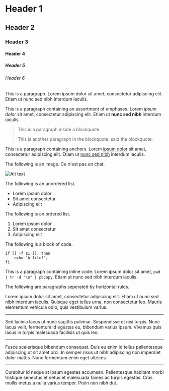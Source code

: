 # Header 1

## Header 2

### Header 3

#### Header 4

##### Header 5

###### Header 6

This is a paragraph. Lorem ipsum dolor sit amet, consectetur adipiscing elit. Etiam ut nunc sed nibh interdum iaculis.

This is a paragraph containing an assortment of emphases. Lorem _ipsum dolor_ sit amet, consectetur adipiscing elit. Etiam ut **nunc sed nibh** interdum iaculis.

> This is a paragraph inside a blockquote.
>
> This is another paragraph in the blockquote,
> said the blockquote.

This is a paragraph containing anchors. Lorem [ipsum dolor](http://example.com/ "Optional title") sit amet, consectetur adipiscing elit. Etiam ut [nunc sed nibh][anchor_example] interdum iaculis.

[anchor_example]: http://example.com/ "Optional title"

The following is an image. Ce n'est pas un chat.

![Alt text](http://placekitten.com/g/1200/600 "Optional title")

The following is an unordered list.

*   Lorem ipsum dolor
*   Sit amet consectetur
*   Adipiscing elit

The following is an ordered list.

1.  Lorem ipsum dolor
2.  Sit amet consectetur
3.  Adipiscing elit

The following is a block of code.

    if [[ -f $1 ]]; then
        echo 'A file!';
    fi

This is a paragraph containing inline code. Lorem ipsum dolor sit amet, `pwd | tr -d "\n" | pbcopy`. Etiam ut nunc sed nibh interdum iaculis.

The following are paragraphs seperated by horizontal rules.

Lorem ipsum dolor sit amet, consectetur adipiscing elit. Etiam ut nunc sed nibh interdum iaculis. Quisque eget tellus urna, non consectetur leo. Mauris elementum vehicula odio, quis vestibulum varius.

***

Sed lacinia lacus ut nunc sagittis pulvinar. Suspendisse et nisi turpis. Nunc lacus velit, fermentum id egestas eu, bibendum varius ipsum. Vivamus quis lacus in turpis malesuada facilisis ut quis leo.

***

Fusce scelerisque bibendum consequat. Duis eu enim id tellus pellentesque adipiscing ut sit amet orci. In semper risus ut nibh adipiscing non imperdiet dolor mattis. Nunc fermentum enim eget ultrices.

***

Curabitur id neque at ipsum egestas accumsan. Pellentesque habitant morbi tristique senectus et netus et malesuada fames ac turpis egestas. Cras mollis metus a nulla varius tempor. Proin non nibh dui.
